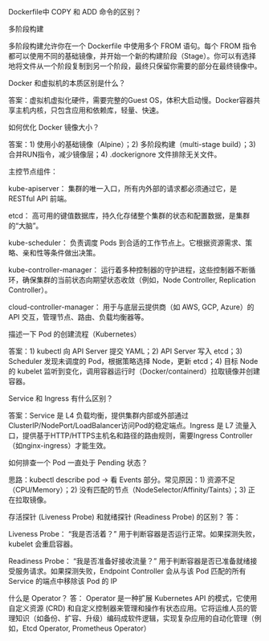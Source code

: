 Dockerfile中 COPY 和 ADD 命令的区别？


多阶段构建

多阶段构建允许你在一个 Dockerfile 中使用多个 FROM 语句。每个 FROM 指令都可以使用不同的基础镜像，并开始一个新的构建阶段（Stage）。你可以有选择地将文件从一个阶段复制到另一个阶段，最终只保留你需要的部分在最终镜像中。


Docker 和虚拟机的本质区别是什么？

答案：虚拟机虚拟化硬件，需要完整的Guest OS，体积大启动慢。Docker容器共享主机内核，只包含应用和依赖库，轻量、快速。

如何优化 Docker 镜像大小？

答案：1) 使用小的基础镜像（Alpine）；2) 多阶段构建（multi-stage build）；3) 合并RUN指令，减少镜像层；4) .dockerignore 文件排除无关文件。



主控节点组件：

kube-apiserver： 集群的唯一入口，所有内外部的请求都必须通过它，是 RESTful API 前端。

etcd： 高可用的键值数据库，持久化存储整个集群的状态和配置数据，是集群的“大脑”。

kube-scheduler： 负责调度 Pods 到合适的工作节点上。它根据资源需求、策略、亲和性等条件做出决策。

kube-controller-manager： 运行着多种控制器的守护进程，这些控制器不断循环，确保集群的当前状态向期望状态收敛（例如，Node Controller, Replication Controller）。

cloud-controller-manager： 用于与底层云提供商（如 AWS, GCP, Azure）的 API 交互，管理节点、路由、负载均衡器等。



描述一下 Pod 的创建流程（Kubernetes）

答案：1) kubectl 向 API Server 提交 YAML；2) API Server 写入 etcd；3) Scheduler 发现未调度的 Pod，根据策略选择 Node，更新 etcd；4) 目标 Node 的 kubelet 监听到变化，调用容器运行时（Docker/containerd）拉取镜像并创建容器。

Service 和 Ingress 有什么区别？

答案：Service 是 L4 负载均衡，提供集群内部或外部通过ClusterIP/NodePort/LoadBalancer访问Pod的稳定端点。Ingress 是 L7 流量入口，提供基于HTTP/HTTPS主机名和路径的路由规则，需要Ingress Controller（如nginx-ingress）才能生效。

如何排查一个 Pod 一直处于 Pending 状态？

思路：kubectl describe pod <pod-name> -> 看 Events 部分。常见原因：1) 资源不足（CPU/Memory）；2) 没有匹配的节点（NodeSelector/Affinity/Taints）；3) 正在拉取镜像。



存活探针 (Liveness Probe) 和就绪探针 (Readiness Probe) 的区别？
答：

Liveness Probe： “我是否活着？” 用于判断容器是否运行正常。如果探测失败，kubelet 会重启容器。

Readiness Probe： “我是否准备好接收流量？” 用于判断容器是否已准备就绪接受服务请求。如果探测失败，Endpoint Controller 会从与该 Pod 匹配的所有 Service 的端点中移除该 Pod 的 IP


什么是 Operator？
答： Operator 是一种扩展 Kubernetes API 的模式，它使用自定义资源 (CRD) 和自定义控制器来管理和操作有状态应用。它将运维人员的管理知识（如备份、扩容、升级）编码成软件逻辑，实现复杂应用的自动化管理（例如，Etcd Operator, Prometheus Operator）


